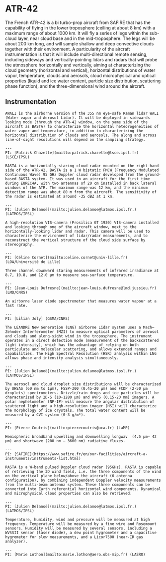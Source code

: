 # ATR-42

The French ATR-42 is a bi turbo-prop aircraft from SAFIRE that has the capability of flying in the lower troposphere (ceiling at about 8 km) with a maximum range of about 1000 km. It will fly a series of legs within the sub-cloud layer, near cloud base and in the mid-troposphere. The legs will be about 200 km long, and will sample shallow and deep convective clouds together with their environment. A particularity of the aircraft instrumentation is that it will include multi-directional remote sensing, including sideways and vertically-pointing lidars and radars that will probe the atmosphere horizontally and vertically, aiming at characterizing the cloud geometry (horizontal and vertical), horizontal distributions of water vapor, temperature, clouds and aerosols, cloud microphysical and optical properties (liquid and ice water content, particle size distribution, scattering phase function), and the three-dimensional wind around the aircraft. 

## Instrumentation


```{dropdown} AWALI Lidar
AWALI is the airborne version of the 355 nm eye-safe Raman lidar WALI (Water vapor and Aerosol Lidar). It will be deployed in sidewards looking mode (through the ATR-42 window, on the same side of the aircraft as BASTA) to characterize the horizontal heteorogeneities of water vapor and temperature, in addition to characterizing the horizontal distribution of clouds and aerosols. The along and across line-of-sight resolutions will depend on the sampling strategy.

---
PI: [Patrick Chazette](mailto:patrick.chazette@lsce.ipsl.fr) (LSCE/IPSL)

```

```{dropdown} BASTA Radar
BASTA is a horizontally-staring cloud radar mounted on the right-hand side of the ATR-42. BASTA is a 1 W bistatic FMCW (Frequency Modulated Continuous Wave) 95 GHz Doppler cloud radar developed from the ground-based BASTA system. It was used in an aircraft for the first time during EUREC4A, with two antennas of 20 cm installed in back lateral windows of the ATR. The maximum range was 12 km, and the minimum detection range was about 80 m from the aircraft. The sensitivity of the radar is estimated at around -35 dBZ at 1 km.

---
PI: [Julien Delanoë](mailto:julien.delanoe@latmos.ipsl.fr.) (LATMOS/IPSL) 

```

```{dropdown} Camera VIS
A high-resolution VIS-camera (Prosilica GT 1930) VIS-camera installed and looking through one of the aircraft window, next to the horizontally-looking lidar and radar. This camera will be used to characterize the environment of lidar/radar measurements, and to reconstruct the vertical structure of the cloud side surface by stereography.

---
PI: [Céline Cornet](mailto:celine.cornet@univ-lille.fr) (LOA/Université de Lille)

```

```{dropdown} CLIMAT CE332
Three channel downward staring measurements of infrared irradiance at 8.7, 10.8, and 12.0 μm to measure sea-surface temperature.

---
PI: [Jean-Louis Dufresne](mailto:jean-louis.dufresne@lmd.jussieu.fr) (LMD/CNRS)

```

```{dropdown} FAST-WAVE
An airborne laser diode spectrometer that measures water vapour at a fast rate.

---
PI: [Lilian Joly] (GSMA/CNRS)

```

```{dropdown} LNG Lidar
The LEANDRE New Generation (LNG) airborne Lidar system uses a Mach–Zehnder Interferometer (MZI) to measure optical parameters of aerosol and clouds and along-sight wind in the troposphere. The instrument operates in a direct detection mode (measurement of the backscattered light intensity), which has the advantage of relying on both particulate and molecular scattering, and allows extended ranges and capabilities. The High Spectral Resolution (HSR) analysis within LNG allows phase and intensity analysis simultaneously. 

---
PI: [Julien Delanoë](mailto:julien.delanoe@latmos.ipsl.fr.) (LATMOS/IPSL)

```


```{dropdown} Microphysics
The aerosol and cloud droplet size distributions will be characterized by UHSAS (60 nm to 1μm), FSSP-300 (0.45-20 μm) and FCDP (2-50 μm droplets) spectrometers. Drizzle/rain drops and ice particles will be characterized by 2D-S (10-1280 μm) and HVPS (0.15-20 mm) imagers. A polar nephelometer (NP-IP) will measure the angular distribution of scattered light and a high-resolution imager (HSI) will characterize the morphology of ice crystals. The total water content will be measured by a CVI system (0-3 g/m³).

---
PI: [Pierre Coutris](mailto:pierrecoutris@uca.fr) (LaMP)

```

```{dropdown} Pyrgeometer and Pyranometer
Hemispheric broadband upwelling and downwelling longwav  (4.5 µm– 42 µm) and shortwave (200 nm – 3600 nm) radiative fluxes.

---
PI: [SAFIRE](https://www.safire.fr/en/our-facilities/aircraft-a-instruments/instruments-list.html)

```

```{dropdown} RASTA Radar
RASTA is a W-band pulsed Doppler cloud radar (95GHz). RASTA is capable of retrieving the 3D wind field, i.e. the three components of the wind on the vertical plane below/above the aircraft (6 antenna configuration), by combining independent Doppler velocity measurements from the multi-beam antenna system. These three components can be converted into Earth referential horizontal wind components. Dynamical and microphysical cloud properties can also be retrieved.

---
PI: [Julien Delanoë](mailto:julien.delanoe@latmos.ipsl.fr.) (LATMOS/IPSL)

```

```{dropdown} Thermodynamics and turbulence
Temperature, humidity, wind and pressure will be measured at high frequency. Temperature will be measured by a fine wire and Rosemount sensors. Humidity will be measured by several sensors, including a WVSSII sensor (laser diode), a dew point hygrometer and a capacitive hygrometer for slow measurements, and a Licor7500 (near-IR gas analyzer). 

---
PI: [Marie Lothon](mailto:marie.lothon@aero.obs-mip.fr) (LAERO)

```

